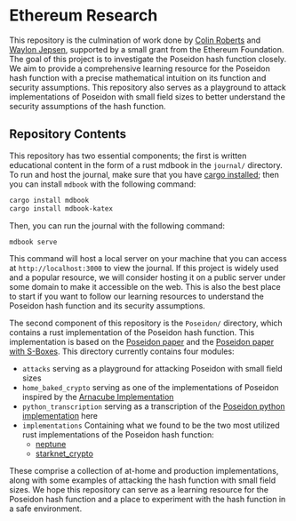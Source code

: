 # Ethereum Research
This repository is the culmination of work done by [Colin Roberts](https://github.com/Autoparallel) and [Waylon Jepsen](https://github.com/0xJepsen), supported by a small grant from the Ethereum Foundation. 
The goal of this project is to investigate the Poseidon hash function closely. 
We aim to provide a comprehensive learning resource for the Poseidon hash function with a precise mathematical intuition on its function and security assumptions. 
This repository also serves as a playground to attack implementations of Poseidon with small field sizes to better understand the security assumptions of the hash function.

## Repository Contents

This repository has two essential components; the first is written educational content in the form of a rust mdbook in the `journal/` directory. To run and host the journal, make sure that you have [cargo installed](https://doc.rust-lang.org/cargo/getting-started/installation.html); then you can install `mdbook` with the following command:

```bash
cargo install mdbook
cargo install mdbook-katex
```

Then, you can run the journal with the following command:

```bash
mdbook serve
```

This command will host a local server on your machine that you can access at `http://localhost:3000` to view the journal. If this project is widely used and a popular resource, we will consider hosting it on a public server under some domain to make it accessible on the web. This is also the best place to start if you want to follow our learning resources to understand the Poseidon hash function and its security assumptions.

The second component of this repository is the `Poseidon/` directory, which contains a rust implementation of the Poseidon hash function. This implementation is based on the [Poseidon paper](https://eprint.iacr.org/2019/458.pdf) and the [Poseidon paper with S-Boxes](https://eprint.iacr.org/2019/458.pdf). This directory currently contains four modules:
- `attacks` serving as a playground for attacking Poseidon with small field sizes
- `home_baked_crypto` serving as one of the implementations of Poseidon inspired by the [Arnacube Implementation](https://github.com/arnaucube/poseidon-rs)
- `python_transcription` serving as a transcription of the [Poseidon python implementation](https://github.com/ingonyama-zk/poseidon-hash/tree/main/poseidon) here
- `implementations` Containing what we found to be the two most utilized rust implementations of the Poseidon hash function:
    - [neptune](https://github.com/lurk-lab/neptune)
    - [starknet_crypto](https://github.com/xJonathanLEI/starknet-rs)

These comprise a collection of at-home and production implementations, along with some examples of attacking the hash function with small field sizes. We hope this repository can serve as a learning resource for the Poseidon hash function and a place to experiment with the hash function in a safe environment.

